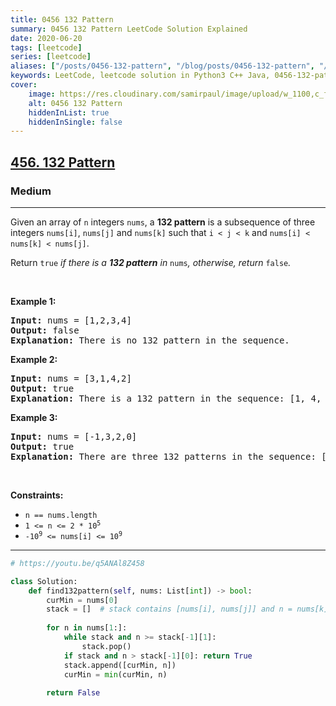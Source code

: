 ```yaml
---
title: 0456 132 Pattern
summary: 0456 132 Pattern LeetCode Solution Explained
date: 2020-06-20
tags: [leetcode]
series: [leetcode]
aliases: ["/posts/0456-132-pattern", "/blog/posts/0456-132-pattern", "/0456-132-pattern"]
keywords: LeetCode, leetcode solution in Python3 C++ Java, 0456-132-pattern solution
cover:
    image: https://res.cloudinary.com/samirpaul/image/upload/w_1100,c_fit,co_rgb:FFFFFF,l_text:Arial_70_bold:0456 132 Pattern/problem-solving.webp
    alt: 0456 132 Pattern
    hiddenInList: true
    hiddenInSingle: false
---
```



<h2><a href="https://leetcode.com/problems/132-pattern/">456. 132 Pattern</a></h2><h3>Medium</h3><hr><div><p>Given an array of <code>n</code> integers <code>nums</code>, a <strong>132 pattern</strong> is a subsequence of three integers <code>nums[i]</code>, <code>nums[j]</code> and <code>nums[k]</code> such that <code>i &lt; j &lt; k</code> and <code>nums[i] &lt; nums[k] &lt; nums[j]</code>.</p>

<p>Return <code>true</code><em> if there is a <strong>132 pattern</strong> in </em><code>nums</code><em>, otherwise, return </em><code>false</code><em>.</em></p>

<p>&nbsp;</p>
<p><strong class="example">Example 1:</strong></p>

<pre><strong>Input:</strong> nums = [1,2,3,4]
<strong>Output:</strong> false
<strong>Explanation:</strong> There is no 132 pattern in the sequence.
</pre>

<p><strong class="example">Example 2:</strong></p>

<pre><strong>Input:</strong> nums = [3,1,4,2]
<strong>Output:</strong> true
<strong>Explanation:</strong> There is a 132 pattern in the sequence: [1, 4, 2].
</pre>

<p><strong class="example">Example 3:</strong></p>

<pre><strong>Input:</strong> nums = [-1,3,2,0]
<strong>Output:</strong> true
<strong>Explanation:</strong> There are three 132 patterns in the sequence: [-1, 3, 2], [-1, 3, 0] and [-1, 2, 0].
</pre>

<p>&nbsp;</p>
<p><strong>Constraints:</strong></p>

<ul>
	<li><code>n == nums.length</code></li>
	<li><code>1 &lt;= n &lt;= 2 * 10<sup>5</sup></code></li>
	<li><code>-10<sup>9</sup> &lt;= nums[i] &lt;= 10<sup>9</sup></code></li>
</ul>
</div>

---




```python
# https://youtu.be/q5ANAl8Z458

class Solution:
    def find132pattern(self, nums: List[int]) -> bool:
        curMin = nums[0]
        stack = []  # stack contains [nums[i], nums[j]] and n = nums[k] 
        
        for n in nums[1:]:
            while stack and n >= stack[-1][1]:
                stack.pop()
            if stack and n > stack[-1][0]: return True
            stack.append([curMin, n])
            curMin = min(curMin, n)
        
        return False
```
